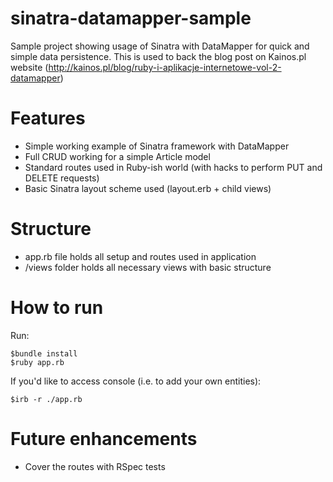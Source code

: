 sinatra-datamapper-sample
=========================

Sample project showing usage of Sinatra with DataMapper for quick and simple data persistence. This is used to back the blog post on Kainos.pl website (http://kainos.pl/blog/ruby-i-aplikacje-internetowe-vol-2-datamapper)

Features
========

- Simple working example of Sinatra framework with DataMapper
- Full CRUD working for a simple Article model
- Standard routes used in Ruby-ish world (with hacks to perform PUT and DELETE requests)
- Basic Sinatra layout scheme used (layout.erb + child views)

Structure
===========
- app.rb file holds all setup and routes used in application
- /views folder holds all necessary views with basic structure

How to run
==========
Run:
```
$bundle install
$ruby app.rb
```

If you'd like to access console (i.e. to add your own entities):
```
$irb -r ./app.rb
```

Future enhancements
===================

- Cover the routes with RSpec tests

